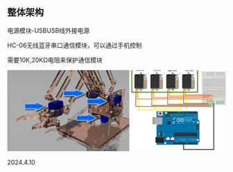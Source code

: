 ## 整体架构

电源模块-USBUSB线外接电源

HC-06无线蓝牙串口通信模块，可以通过手机控制

需要10K,20KΩ电阻来保护通信模块

![](./../assets/20.png)

2024.4.10